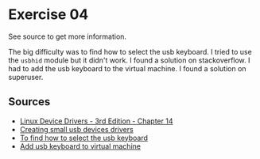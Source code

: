 # Exercise 04

See source to get more information.

The big difficulty was to find how to select the usb keyboard.
I tried to use the `usbhid` module but it didn't work.
I found a solution on stackoverflow.
I had to add the usb keyboard to the virtual machine.
I found a solution on superuser.

## Sources
 - [Linux Device Drivers - 3rd Edition - Chapter 14](https://static.lwn.net/images/pdf/LDD3/ch14.pdf)
 - [Creating small usb devices drivers](https://embetronicx.com/tutorials/linux/device-drivers/usb-device-driver-example/)
 - [To find how to select the usb keyboard](https://stackoverflow.com/questions/23307579/loading-module-on-keyboard-hotplug)
 - [Add usb keyboard to virtual machine](https://superuser.com/questions/144968/dedicated-mouse-and-keyboard-on-virtualbox-vm)